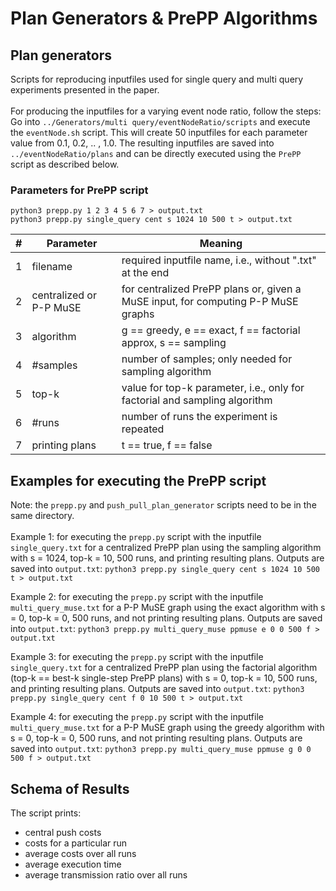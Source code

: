 # Plan Generators & PrePP Algorithms

## Plan generators
Scripts for reproducing inputfiles used for single query and multi query experiments presented in the paper.\
\
For producing the inputfiles for a varying event node ratio, follow the steps:\
Go into `../Generators/multi query/eventNodeRatio/scripts` and execute the `eventNode.sh` script. This will create 50 inputfiles for each parameter value from 0.1, 0.2, .. , 1.0. The resulting inputfiles are saved into `../eventNodeRatio/plans` and can be directly executed using the `PrePP` script as described below.

### Parameters for PrePP script
`python3 prepp.py 1 2 3 4 5 6 7 > output.txt`\
`python3 prepp.py single_query cent s 1024 10 500 t > output.txt`

|#|Parameter                                  |Meaning                  |
|-|-------------------------------------------|-----------------------|
|1| filename                                  |required inputfile name, i.e., without ".txt" at the end|
|2| centralized or P-P MuSE                   |for centralized PrePP plans or, given a MuSE input, for computing P-P MuSE graphs|
|3| algorithm                                 |g == greedy, e == exact, f == factorial approx, s == sampling
|4| #samples                                  |number of samples; only needed for sampling algorithm |
|5| top-k                                     |value for top-k parameter, i.e., only for factorial and sampling algorithm|
|6| #runs                                     |number of runs the experiment is repeated|
|7| printing plans                            |t == true, f == false|


## Examples for executing the PrePP script
Note: the `prepp.py` and `push_pull_plan_generator` scripts need to be in the same directory.\
\
Example 1: for executing the `prepp.py` script with the inputfile `single_query.txt` for a centralized PrePP plan using the sampling algorithm with s = 1024, top-k = 10, 500 runs, and printing resulting plans. Outputs are saved into `output.txt`:
`python3 prepp.py single_query cent s 1024 10 500 t > output.txt`

Example 2: for executing the `prepp.py` script with the inputfile `multi_query_muse.txt` for a P-P MuSE graph using the exact algorithm with s = 0, top-k = 0, 500 runs, and not printing resulting plans. Outputs are saved into `output.txt`:
`python3 prepp.py multi_query_muse ppmuse e 0 0 500 f > output.txt`

Example 3: for executing the `prepp.py` script with the inputfile `single_query.txt` for a centralized PrePP plan using the factorial algorithm (top-k == best-k single-step PrePP plans) with s = 0, top-k = 10, 500 runs, and printing resulting plans. Outputs are saved into `output.txt`:
`python3 prepp.py single_query cent f 0 10 500 t > output.txt`

Example 4: for executing the `prepp.py` script with the inputfile `multi_query_muse.txt` for a P-P MuSE graph using the greedy algorithm with s = 0, top-k = 0, 500 runs, and not printing resulting plans. Outputs are saved into `output.txt`:
`python3 prepp.py multi_query_muse ppmuse g 0 0 500 f > output.txt`



## Schema of Results
The script prints:
- central push costs
- costs for a particular run
- average costs over all runs
- average execution time
- average transmission ratio over all runs

